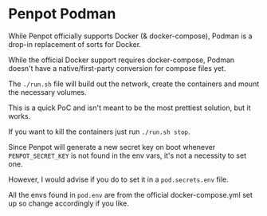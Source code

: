 # Penpot Podman

While Penpot officially supports Docker (& docker-compose), Podman is a drop-in replacement of sorts for Docker.

While the official Docker support requires docker-compose, Podman doesn't have a native/first-party conversion for compose files yet.

The `./run.sh` file will build out the network, create the containers and mount the necessary volumes.

This is a quick PoC and isn't meant to be the most prettiest solution, but it works.

If you want to kill the containers just run `./run.sh stop`.

Since Penpot will generate a new secret key on boot whenever `PENPOT_SECRET_KEY` is not found in the env vars, it's not a necessity to set one.

However, I would advise if you do to set it in a `pod.secrets.env` file.

All the envs found in `pod.env` are from the official docker-compose.yml set up so change accordingly if you like.
